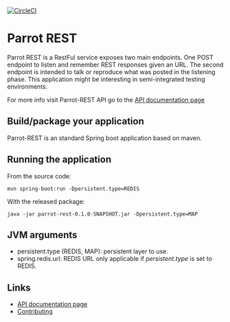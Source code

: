 [![CircleCI](https://circleci.com/gh/davidgamez/parrot-rest.svg?style=svg)](https://circleci.com/gh/davidgamez/parrot-rest)

# Parrot REST

Parrot REST is a RestFul service exposes two main endpoints. One POST endpoint to listen and remember REST responses given an URL. The second endpoint is intended to talk or reproduce what was posted in the listening phase. This application might be interesting in semi-integrated testing environments.

For more info visit Parrot-REST API go to the [API documentation page](https://davidgamez.github.io/parrot-rest/release/api-guide.html)

## Build/package your application
Parrot-REST is an standard Spring boot application based on maven.

## Running the application
From the source code:

```
mvn spring-boot:run -Dpersistent.type=REDIS
```
With the released package:

```
java -jar parrot-rest-0.1.0-SNAPSHOT.jar -Dpersistent.type=MAP
```

## JVM arguments
 - persistent.type (REDIS, MAP): persistent layer to use.
 - spring.redis.url: REDIS URL only applicable if _persistent.type_ is set to REDIS.
 
## Links
- [API documentation page](https://davidgamez.github.io/parrot-rest/release/api-guide.html)
- [Contributing](https://github.com/davidgamez/parrot-rest/blob/master/docs/CONTRIBUTING.md)
 
